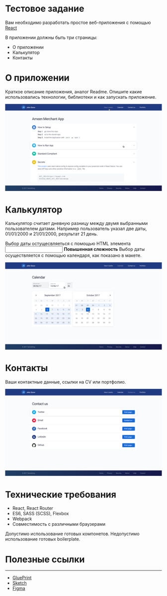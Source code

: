 # Тестовое задание

Вам необходимо разработать простое веб-приложения с помощью [React](https://facebook.github.io/react/)

В приложении должны быть три страницы:

* О приложении
* Калькулятор
* Контакты

# О приложении

Краткое описание приложения, аналог Readme. Опишите какие использовались технологии, библиотеки и
как запускать приложение.

![alt text](./assets/home.png 'О приложении')

# Калькулятор

Калькулятор считает дневную разницу между двумя выбранными пользователем датами. Например пользователь указал две даты, 01/01/2000 и 21/01/2000, результат 21 день.

Выбор даты остущесвляеться с помощью HTML элемента [<input>](https://developer.mozilla.org/en-US/docs/Web/HTML/Element/input/date)
**Повышенная сложность** Выбор даты осуществляется с помощью календаря, как показано в макете.

![alt text](./assets/calc.png 'Калькулятор')

# Контакты

Ваши контактные данные, ссылки на CV или портфолио.

![alt text](./assets/contacts.png 'Контакты')

# Технические требования

* React, React Router
* ES6, SASS (SCSS), Flexbox
* Webpack
* Cовместимость с различными браузерами

Допустимо использование готовых компонетов.
Недопустимо использование готовых boilerplate.

# Полезные ссылки

---

* [GluePrint](http://glueprintapp.com/)
* [Sketch](https://www.sketchapp.com/)
* [Figma](https://www.figma.com/)
